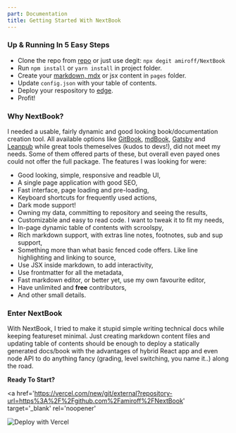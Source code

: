 ```yaml
---
part: Documentation
title: Getting Started With NextBook
---
```


### Up & Running In 5 Easy Steps

- Clone the repo from [repo](https://github.com/amiroff/NextBook) or just use degit: `npx degit amiroff/NextBook`
- Run `npm install` or `yarn install` in project folder.
- Create your [markdown, mdx](/documentation/markdown) or jsx content in `pages` folder.
- Update `config.json` with your table of contents.
- Deploy your respository to [edge](https://vercel.com/new).
- Profit!

### Why NextBook? 

I needed a usable, fairly dynamic and good looking book/documentation creation tool. All available options like [GitBook](https://www.gitbook.com/), [mdBook](https://rust-lang.github.io/mdBook/), [Gatsby](https://www.gatsbyjs.com/) and [Leanpub](https://leanpub.com/) while great tools themeselves (kudos to devs!), did not meet my needs. Some of them offered parts of these, but overall even payed ones could not offer the full package. The features I was looking for were:

- Good looking, simple, responsive and readble UI,
- A single page application with good SEO,
- Fast interface, page loading and pre-loading,
- Keyboard shortcuts for frequently used actions,
- Dark mode support!
- Owning my data, committing to repository and seeing the results,
- Customizable and easy to read code. I want to tweak it to fit my needs,
- In-page dynamic table of contents with scroolspy,
- Rich markdown support, with extras line notes, footnotes, sub and sup support,
- Something more than what basic fenced code offers. Like line highlighting and linking to source,
- Use JSX inside markdown, to add interactivity,
- Use frontmatter for all the metadata,
- Fast markdown editor, or better yet, use my own favourite editor,
- Have unlimited and **free** contributors,
- And other small details.

### Enter NextBook

With NextBook, I tried to make it stupid simple writing technical docs while keeping featureset minimal. Just creating markdown content files and updating table of contents should be enough to deploy a statically generated docs/book with the advantages of hybrid React app and even node API to do anything fancy (grading, level switching, you name it..) along the road.

**Ready To Start?**

<a
  href='https://vercel.com/new/git/external?repository-url=https%3A%2F%2Fgithub.com%2Famiroff%2FNextBook'
  target='_blank'
  rel='noopener'
>
  <img src='https://vercel.com/button' alt='Deploy with Vercel' className='raw' />
</a>

